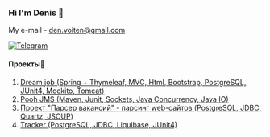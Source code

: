 ### Hi I'm Denis 👋

My e-mail - den.voiten@gmail.com

[![Telegram](https://img.shields.io/badge/Telegram-blue?logo=telegram)](https://t.me/GrokDen)


#### Проекты:open_file_folder:
1. [Dream job (Spring + Thymeleaf, MVC, Html, Bootstrap, PostgreSQL, JUnit4, Mockito, Tomcat)](https://github.com/denvoiten/job4j_dreamjob)
2. [Pooh JMS (Maven, Junit, Sockets, Java Concurrency, Java IO)](https://github.com/denvoiten/job4j_pooh)
3. [Проект "Парсер вакансий" - парсинг web-сайтов (PostgreSQL, JDBC, Quartz, JSOUP)](https://github.com/denvoiten/job4j_grabber)
4. [Tracker (PostgreSQL, JDBC, Liquibase, JUnit4)](https://github.com/denvoiten/tracker)

